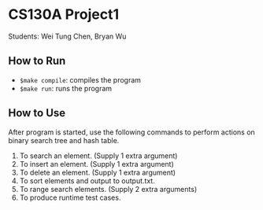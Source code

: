 # CS130A Project1
Students: Wei Tung Chen, Bryan Wu

## How to Run
- `$make compile`: compiles the program
- `$make run`: runs the program

## How to Use
After program is started, use the following commands to perform actions on binary search tree and hash table. 
1. To search an element. (Supply 1 extra argument)
2. To insert an element. (Supply 1 extra argument)
3. To delete an element. (Supply 1 extra argument)
4. To sort elements and output to output.txt.
5. To range search elements. (Supply 2 extra arguments)
6. To produce runtime test cases.
